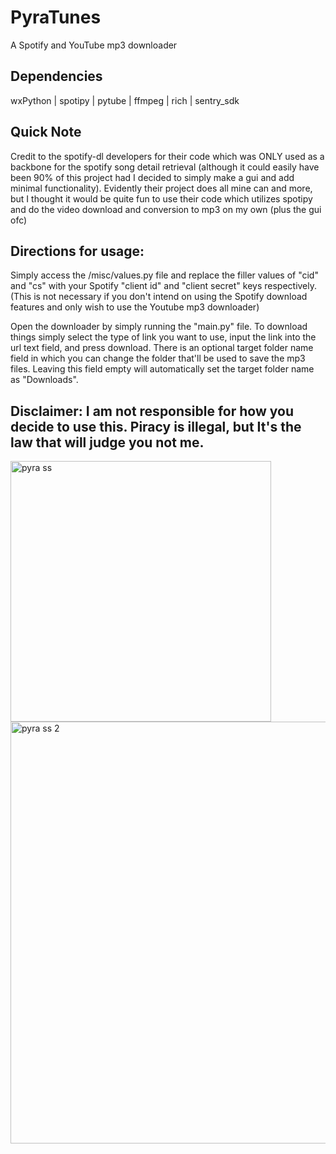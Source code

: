# PyraTunes
A Spotify and YouTube mp3 downloader

## Dependencies
  wxPython |
  spotipy |
  pytube |
  ffmpeg |
  rich |
  sentry_sdk
  
  ## Quick Note
  Credit to the spotify-dl developers for their code which was ONLY used as a backbone for the spotify song detail retrieval (although it could easily have been 90% of this project had I decided to simply make a gui and add minimal functionality). Evidently their project does all mine can and more, but I thought it would be quite fun to use their code which utilizes spotipy and do the video download and conversion to mp3 on my own (plus the gui ofc)

## Directions for usage:
Simply access the /misc/values.py file and replace the filler values of "cid" and "cs" with your Spotify "client id" and "client secret" keys respectively. (This is not necessary if you don't intend on using the Spotify download features and only wish to use the Youtube mp3 downloader)

Open the downloader by simply running the "main.py" file. To download things simply select the type of link you want to use, input the link into the url text field, and press download. There is an optional target folder name field in which you can change the folder that'll be used to save the mp3 files. Leaving this field empty will automatically set the target folder name as "Downloads".

## Disclaimer: I am not responsible for how you decide to use this. Piracy is illegal, but It's the law that will judge you not me.

<img width="417" alt="pyra ss" src="https://user-images.githubusercontent.com/67593209/151176333-37221311-06f5-4cb9-a2e9-c17696997933.png">

<img width="675" alt="pyra ss 2" src="https://user-images.githubusercontent.com/67593209/151176351-1de1ffc1-dacb-4ce6-b5e1-cb48b2d23c24.png">
